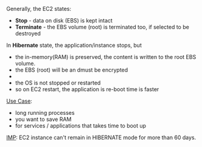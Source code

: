 
Generally, the EC2 states:

- **Stop** - data on disk (EBS) is kept intact
- **Terminate** - the EBS volume (root) is terminated too, if selected to be destroyed


 In **Hibernate** state, the application/instance stops, but
- the in-memory(RAM) is preserved, the content is written to the root EBS volume.
- the EBS (root) will be an dmust be encrypted
- 
- the OS is not stopped or restarted
- so on EC2 restart, the application is re-boot time is faster

<u>Use Case</u>: 
- long running processes
- you want to save RAM
- for services / applications that takes time to boot up

<u>IMP</u>: EC2 instance can't remain in HIBERNATE mode for more than 60 days.